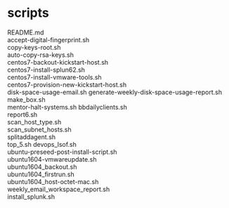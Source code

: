 # scripts
 README.md  
 accept-digital-fingerprint.sh  
 copy-keys-root.sh  
 auto-copy-rsa-keys.sh  
 centos7-backout-kickstart-host.sh  
 centos7-install-splun62.sh   
 centos7-install-vmware-tools.sh  
 centos7-provision-new-kickstart-host.sh  
 disk-space-usage-email.sh
 generate-weekly-disk-space-usage-report.sh   
 make_box.sh  
 mentor-halt-systems.sh 
 bbdailyclients.sh   
 report6.sh  
 scan_host_type.sh  
 scan_subnet_hosts.sh  
 splitaddagent.sh  
 top_5.sh
 devops_lsof.sh  
 ubuntu-preseed-post-install-script.sh   
 ubuntu1604-vmwareupdate.sh  
 ubuntu1604_backout.sh  
 ubuntu1604_firstrun.sh  
 ubuntu1604_host-octet-mac.sh  
 weekly_email_workspace_report.sh  
 install_splunk.sh   
